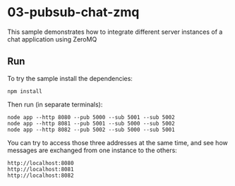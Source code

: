 # 03-pubsub-chat-zmq

This sample demonstrates how to integrate different server instances of a chat application using ZeroMQ

## Run

To try the sample install the dependencies:

```shell script
npm install
```

Then run (in separate terminals):

```shell script
node app --http 8080 --pub 5000 --sub 5001 --sub 5002
node app --http 8081 --pub 5001 --sub 5000 --sub 5002
node app --http 8082 --pub 5002 --sub 5000 --sub 5001
```
  
You can try to access those three addresses at the same time, and
see how messages are exchanged from one instance to the others:

```
http://localhost:8080
http://localhost:8081
http://localhost:8082
```

